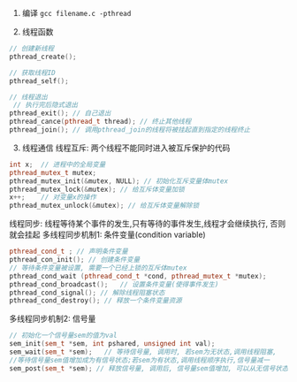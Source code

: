 1. 编译
`gcc filename.c -pthread`

2. 线程函数
```c++
// 创建新线程
pthread_create();

// 获取线程ID
pthread_self();

// 线程退出
 // 执行完后隐式退出
pthread_exit(); // 自己退出
pthread_cance(pthread_t thread); // 终止其他线程
pthread_join(); // 调用pthread_join的线程将被挂起直到指定的线程终止
```
3. 线程通信
线程互斥:
两个线程不能同时进入被互斥保护的代码
```c++
int x;	// 进程中的全局变量
pthread_mutex_t mutex;
pthread_mutex_init(&mutex, NULL); // 初始化互斥变量体mutex
pthread_mutex_lock(&mutex); // 给互斥体变量加锁
x++;	// 对变量x的操作
pthread_mutex_unlock(&mutex); // 给互斥体变量解除锁
```

线程同步:
线程等待某个事件的发生,只有等待的事件发生,线程才会继续执行, 否则就会挂起
多线程同步机制1: 条件变量(condition variable)
```c++
pthread_cond_t ; // 声明条件变量
pthread_con_init();	// 创建条件变量
// 等待条件变量被设置, 需要一个已经上锁的互斥体mutex
pthread_cond_wait (pthread_cond_t *cond, pthread_mutex_t *mutex);
pthread_cond_broadcast();	// 设置条件变量(使得事件发生)
pthread_cond_signal(); // 解除线程阻塞状态
pthread_cond_destroy(); // 释放一个条件变量资源
```
多线程同步机制2: 信号量
```c++
// 初始化一个信号量sem的值为val
sem_init(sem_t *sem, int pshared, unsigned int val);
sem_wait(sem_t *sem);	// 等待信号量, 调用时, 若sem为无状态,调用线程阻塞,
//等待信号量sem值增加成为有信号状态;若sem为有状态,调用线程顺序执行,信号量减一
sem_post(sem_t *sem); // 释放信号量, 调用后, 信号量sem值增加, 可以从无信号状态变为有信号状态
```


